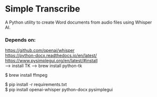 # Simple Transcribe

A Python utility to create Word documents from audio files using Whisper AI.

### Depends on:
https://github.com/openai/whisper  
https://python-docx.readthedocs.io/en/latest/  
https://www.pysimplegui.org/en/latest/#install  
    --> install TK --> brew install python-tk

$ brew install ffmpeg

$ pip install -r requirements.txt  
$ pip install openai-whisper python-docx pysimplegui